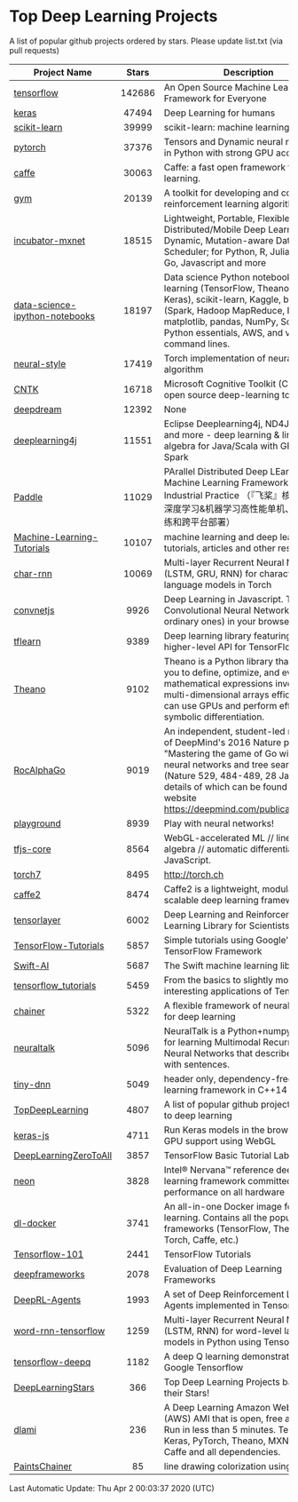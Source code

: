# Top Deep Learning Projects
A list of popular github projects ordered by stars.
Please update list.txt (via pull requests)

|Project Name| Stars | Description |
| ---------- |:-----:| ----------- |
| [tensorflow](https://github.com/tensorflow/tensorflow) | 142686 | An Open Source Machine Learning Framework for Everyone |
| [keras](https://github.com/keras-team/keras) | 47494 | Deep Learning for humans |
| [scikit-learn](https://github.com/scikit-learn/scikit-learn) | 39999 | scikit-learn: machine learning in Python |
| [pytorch](https://github.com/pytorch/pytorch) | 37376 | Tensors and Dynamic neural networks in Python with strong GPU acceleration |
| [caffe](https://github.com/BVLC/caffe) | 30063 | Caffe: a fast open framework for deep learning. |
| [gym](https://github.com/openai/gym) | 20139 | A toolkit for developing and comparing reinforcement learning algorithms. |
| [incubator-mxnet](https://github.com/apache/incubator-mxnet) | 18515 | Lightweight, Portable, Flexible Distributed/Mobile Deep Learning with Dynamic, Mutation-aware Dataflow Dep Scheduler; for Python, R, Julia, Scala, Go, Javascript and more |
| [data-science-ipython-notebooks](https://github.com/donnemartin/data-science-ipython-notebooks) | 18197 | Data science Python notebooks: Deep learning (TensorFlow, Theano, Caffe, Keras), scikit-learn, Kaggle, big data (Spark, Hadoop MapReduce, HDFS), matplotlib, pandas, NumPy, SciPy, Python essentials, AWS, and various command lines. |
| [neural-style](https://github.com/jcjohnson/neural-style) | 17419 | Torch implementation of neural style algorithm |
| [CNTK](https://github.com/microsoft/CNTK) | 16718 | Microsoft Cognitive Toolkit (CNTK), an open source deep-learning toolkit |
| [deepdream](https://github.com/google/deepdream) | 12392 | None |
| [deeplearning4j](https://github.com/eclipse/deeplearning4j) | 11551 | Eclipse Deeplearning4j, ND4J, DataVec and more - deep learning & linear algebra for Java/Scala with GPUs + Spark |
| [Paddle](https://github.com/PaddlePaddle/Paddle) | 11029 | PArallel Distributed Deep LEarning: Machine Learning Framework from Industrial Practice （『飞桨』核心框架，深度学习&机器学习高性能单机、分布式训练和跨平台部署） |
| [Machine-Learning-Tutorials](https://github.com/ujjwalkarn/Machine-Learning-Tutorials) | 10107 | machine learning and deep learning tutorials, articles and other resources  |
| [char-rnn](https://github.com/karpathy/char-rnn) | 10069 | Multi-layer Recurrent Neural Networks (LSTM, GRU, RNN) for character-level language models in Torch |
| [convnetjs](https://github.com/karpathy/convnetjs) | 9926 | Deep Learning in Javascript. Train Convolutional Neural Networks (or ordinary ones) in your browser. |
| [tflearn](https://github.com/tflearn/tflearn) | 9389 | Deep learning library featuring a higher-level API for TensorFlow. |
| [Theano](https://github.com/Theano/Theano) | 9102 | Theano is a Python library that allows you to define, optimize, and evaluate mathematical expressions involving multi-dimensional arrays efficiently. It can use GPUs and perform efficient symbolic differentiation. |
| [RocAlphaGo](https://github.com/Rochester-NRT/RocAlphaGo) | 9019 | An independent, student-led replication of DeepMind's 2016 Nature publication, "Mastering the game of Go with deep neural networks and tree search" (Nature 529, 484-489, 28 Jan 2016), details of which can be found on their website https://deepmind.com/publications.html. |
| [playground](https://github.com/tensorflow/playground) | 8939 | Play with neural networks! |
| [tfjs-core](https://github.com/tensorflow/tfjs-core) | 8564 | WebGL-accelerated ML // linear algebra // automatic differentiation for JavaScript. |
| [torch7](https://github.com/torch/torch7) | 8495 | http://torch.ch |
| [caffe2](https://github.com/facebookarchive/caffe2) | 8474 | Caffe2 is a lightweight, modular, and scalable deep learning framework. |
| [tensorlayer](https://github.com/tensorlayer/tensorlayer) | 6002 | Deep Learning and Reinforcement Learning Library for Scientists 🔥 |
| [TensorFlow-Tutorials](https://github.com/nlintz/TensorFlow-Tutorials) | 5857 | Simple tutorials using Google's TensorFlow Framework |
| [Swift-AI](https://github.com/Swift-AI/Swift-AI) | 5687 | The Swift machine learning library. |
| [tensorflow_tutorials](https://github.com/pkmital/tensorflow_tutorials) | 5459 | From the basics to slightly more interesting applications of Tensorflow |
| [chainer](https://github.com/chainer/chainer) | 5322 | A flexible framework of neural networks for deep learning |
| [neuraltalk](https://github.com/karpathy/neuraltalk) | 5096 | NeuralTalk is a Python+numpy project for learning Multimodal Recurrent Neural Networks that describe images with sentences. |
| [tiny-dnn](https://github.com/tiny-dnn/tiny-dnn) | 5049 | header only, dependency-free deep learning framework in C++14 |
| [TopDeepLearning](https://github.com/aymericdamien/TopDeepLearning) | 4807 | A list of popular github projects related to deep learning |
| [keras-js](https://github.com/transcranial/keras-js) | 4711 | Run Keras models in the browser, with GPU support using WebGL |
| [DeepLearningZeroToAll](https://github.com/hunkim/DeepLearningZeroToAll) | 3857 | TensorFlow Basic Tutorial Labs |
| [neon](https://github.com/NervanaSystems/neon) | 3828 | Intel® Nervana™ reference deep learning framework committed to best performance on all hardware |
| [dl-docker](https://github.com/floydhub/dl-docker) | 3741 | An all-in-one Docker image for deep learning. Contains all the popular DL frameworks (TensorFlow, Theano, Torch, Caffe, etc.) |
| [Tensorflow-101](https://github.com/sjchoi86/Tensorflow-101) | 2441 | TensorFlow Tutorials |
| [deepframeworks](https://github.com/zer0n/deepframeworks) | 2078 | Evaluation of Deep Learning Frameworks |
| [DeepRL-Agents](https://github.com/awjuliani/DeepRL-Agents) | 1993 | A set of Deep Reinforcement Learning Agents implemented in Tensorflow. |
| [word-rnn-tensorflow](https://github.com/hunkim/word-rnn-tensorflow) | 1259 | Multi-layer Recurrent Neural Networks (LSTM, RNN) for word-level language models in Python using TensorFlow. |
| [tensorflow-deepq](https://github.com/siemanko/tensorflow-deepq) | 1182 | A deep Q learning demonstration using Google Tensorflow |
| [DeepLearningStars](https://github.com/hunkim/DeepLearningStars) | 366 | Top Deep Learning Projects based on their Stars! |
| [dlami](https://github.com/ritchieng/dlami) | 236 | A Deep Learning Amazon Web Service (AWS) AMI that is open, free and works. Run in less than 5 minutes. TensorFlow, Keras, PyTorch, Theano, MXNet, CNTK, Caffe and all dependencies. |
| [PaintsChainer](https://github.com/taizan/PaintsChainer) | 85 | line drawing colorization using chainer |

Last Automatic Update: Thu Apr  2 00:03:37 2020 (UTC)
